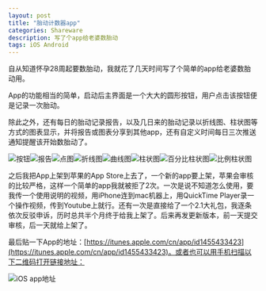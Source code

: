 ```yaml
---
layout: post
title: "胎动计数器app"
categories: Shareware
description: 写了个app给老婆数胎动
tags: iOS Android
---
```


自从知道怀孕28周起要数胎动，我就花了几天时间写了个简单的app给老婆数胎动用。

App的功能相当的简单，启动后主界面是一个大大的圆形按钮，用户点击该按钮便是记录一次胎动。

除此之外，还有每日的胎动记录报告，以及几日来的胎动记录以折线图、柱状图等方式的图表显示，并将报告或图表分享到其他app，还有自定义时间每日三次推送通知提醒该开始数胎动了。

![按钮](https://cdn.jsdelivr.net/gh/missdeer/blog@gh-pages/media/2019-04-26/8.jpg)![报告](https://cdn.jsdelivr.net/gh/missdeer/blog@gh-pages/media/2019-04-26/7.jpg)![点图](https://cdn.jsdelivr.net/gh/missdeer/blog@gh-pages/media/2019-04-26/6.jpg)![折线图](https://cdn.jsdelivr.net/gh/missdeer/blog@gh-pages/media/2019-04-26/5.jpg)![曲线图](https://cdn.jsdelivr.net/gh/missdeer/blog@gh-pages/media/2019-04-26/4.jpg)![柱状图](https://cdn.jsdelivr.net/gh/missdeer/blog@gh-pages/media/2019-04-26/3.jpg)![百分比柱状图](https://cdn.jsdelivr.net/gh/missdeer/blog@gh-pages/media/2019-04-26/2.jpg)![比例柱状图](https://cdn.jsdelivr.net/gh/missdeer/blog@gh-pages/media/2019-04-26/1.jpg)

之后我把App上架到苹果的App Store上去了，一个新的app要上架，苹果会审核的比较严格，这样一个简单的app我就被拒了2次。一次是说不知道怎么使用，要我传一个使用说明的视频，用iPhone连到mac机器上，用QuickTime Player录一个操作视频，传到Youtube上就行。还有一次是直接给了一个2.1大礼包，我逐条依次反驳申诉，历时总共半个月终于给我上架了。后来再发更新版本，前一天提交审核，后一天就给上架了。

最后贴一下App的地址：[https://itunes.apple.com/cn/app/id1455433423](https://itunes.apple.com/cn/app/id1455433423)。或者也可以用手机扫描以下二维码打开链接地址：

![iOS app地址](https://cdn.jsdelivr.net/gh/missdeer/blog@gh-pages/media/2019-04-26/ios-qrcode.png)